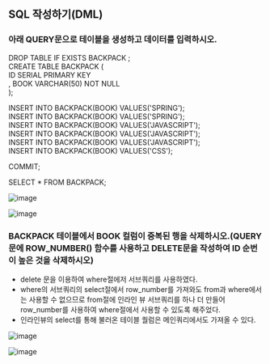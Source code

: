 ## SQL 작성하기(DML)

### 아래 QUERY문으로 테이블을 생성하고 데이터를 입력하시오.

DROP TABLE IF EXISTS BACKPACK ;         
CREATE TABLE BACKPACK (         
  ID SERIAL PRIMARY KEY           
, BOOK VARCHAR(50) NOT NULL             
);          

INSERT INTO BACKPACK(BOOK) VALUES('SPRING');            
INSERT INTO BACKPACK(BOOK) VALUES('SPRING');              
INSERT INTO BACKPACK(BOOK) VALUES('JAVASCRIPT');              
INSERT INTO BACKPACK(BOOK) VALUES('JAVASCRIPT');              
INSERT INTO BACKPACK(BOOK) VALUES('JAVASCRIPT');              
INSERT INTO BACKPACK(BOOK) VALUES('CSS');
            
COMMIT;             
              
SELECT * FROM BACKPACK;    

![image](https://user-images.githubusercontent.com/122864238/227412225-d051e254-2fca-495e-b2e2-4885ff5d3dad.png)

![image](https://user-images.githubusercontent.com/122864238/227412275-66f400ae-6674-4599-97aa-5e96c73be843.png)



### BACKPACK 테이블에서 BOOK 컬럼이 중복된 행을 삭제하시오.(QUERY문에 ROW_NUMBER() 함수를 사용하고 DELETE문을 작성하여 ID 순번이 높은 것을 삭제하시오)
- delete 문을 이용하여 where절에저 서브쿼리를 사용하였다.         
- where의 서브쿼리의 select절에서 row_number를 가져와도 from과 where에서는 사용할 수 없으므로 
 from절에 인라인 뷰 서브쿼리를 하나 더 만들어 row_number를 사용하여 where절에서 사용할 수 있도록 해주었다.              
- 인라인뷰의 select를 통해 불러온 테이블 퀄럼은 메인쿼리에서도 가져올 수 있다.         

![image](https://user-images.githubusercontent.com/122864238/227412613-9db8d541-e078-49b0-b728-b2d9ab9be620.png)

![image](https://user-images.githubusercontent.com/122864238/227412355-2b8c886b-ce9b-44c0-9a82-cc124db74a3d.png)
  
